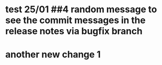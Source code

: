 # test 25/01 ##4  random message to see the commit messages in the release notes via bugfix branch


# another new change 1

